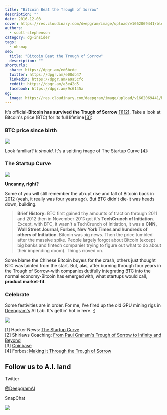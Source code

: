 ```yaml
---
title: "Bitcoin Beat the Trough of Sorrow"
description: ""
date: 2016-12-03
cover: https://res.cloudinary.com/deepgram/image/upload/v1662069441/blog/bitcoin-beat-the-trough-of-sorrow/placeholder-post-image%402x.jpg
authors:
  - scott-stephenson
category: dg-insider
tags:
  - ohsnap
seo:
  title: "Bitcoin Beat the Trough of Sorrow"
  description: ""
shorturls:
  share: https://dpgr.am/ed6bcde
  twitter: https://dpgr.am/e00db47
  linkedin: https://dpgr.am/e9a5cfc
  reddit: https://dpgr.am/a3e42d5
  facebook: https://dpgr.am/9c6145a
og:
  image: https://res.cloudinary.com/deepgram/image/upload/v1662069441/blog/bitcoin-beat-the-trough-of-sorrow/placeholder-post-image%402x.jpg
---
```


It's official-**Bitcoin has survived the Trough of Sorrow** [[1]](#cit1)[[2]](#cit2). Take a look at Bitcoin's price (BTC) for its full lifetime [[3]](#cit3):

### BTC price since birth

![](https://res.cloudinary.com/deepgram/image/upload/v1661725764/blog/bitcoin-beat-the-trough-of-sorrow/Screen-Shot-2016-12-02-at-3.33.21-PM.png)

Look familiar? _It should._ It's a spitting image of The Startup Curve [[4]](#cit4):

### The Startup Curve

![](https://res.cloudinary.com/deepgram/image/upload/v1661725765/blog/bitcoin-beat-the-trough-of-sorrow/pg_startup_curve-1.png)

**Uncanny, right?**

Some of you will still remember the abrupt rise and fall of Bitcoin back in 2012 (yeah, it really was four years ago). But BTC didn't die-it was heads down, building.

> **Brief History:** BTC first gained tiny amounts of traction through 2011 and 2012 then in November 2013 got it's **TechCrunch of Initiation**. Except, with BTC, it wasn't a TechCrunch of Initiation, it was a **CNN, Wall Street Journal, Forbes, New York Times and hundreds of others of Initiation**. Bitcoin was big news. Then the price tumbled after the massive spike. People largely forgot about Bitcoin (except big banks and fintech companies trying to figure out what to do about their impending doom). Things moved on.

Some blame the Chinese Bitcoin buyers for the crash, others just thought BTC was tainted from the start. But, alas, after burning through four years in the Trough of Sorrow-with companies dutifully integrating BTC into the normal economy-Bitcoin has emerged with, what startups would call, **product market-fit**.

### Celebrate

Some festivities are in order. For me, I've fired up the old GPU mining rigs in [Deepgram's](https://www.deepgram.com/) AI Lab. It's gettin' hot in here. ;)

![](https://res.cloudinary.com/deepgram/image/upload/v1661725766/blog/bitcoin-beat-the-trough-of-sorrow/deepgram_gpus.jpg)

<a id="cit1"></a>[1] Hacker News: [The Startup Curve](https://news.ycombinator.com/item?id=173261)  
<a id="cit2"></a>[2] Shirlaws Coaching: [From Paul Graham's Trough of Sorrow to Infinity and Beyond](http://www.shirlawscoaching.co.uk/shirlawsresources/2011/8/25/from-paul-grahams-trough-of-sorrow-to-infinity-and-beyond.html)  
<a id="cit3"></a>[3] [Coinbase](http://www.coinbase.com)  
<a id="cit4"></a>[4] Forbes: [Making it Through the Trough of Sorrow](http://www.forbes.com/sites/kylewong/2015/08/09/making-it-through-the-startup-trough-of-sorrow/#6bfd823514ee)

## Follow us to A.I. land



Twitter

[@DeepgramAI](https://twitter.com/DeepgramAI)

SnapChat

![](https://res.cloudinary.com/deepgram/image/upload/v1661725716/blog/bitcoin-beat-the-trough-of-sorrow/Screen-Shot-2016-11-02-at-4.16.43-PM.png)
